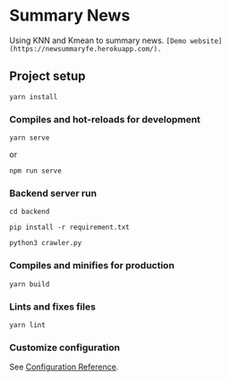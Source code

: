 # Summary News

Using KNN and Kmean to summary news.
``
[Demo website](https://newsummaryfe.herokuapp.com/).
``
## Project setup
```
yarn install
```

### Compiles and hot-reloads for development
```
yarn serve
```
or 

```
npm run serve
```
### Backend server run

```
cd backend
```
```
pip install -r requirement.txt
```
```
python3 crawler.py
```


### Compiles and minifies for production
```
yarn build
```

### Lints and fixes files
```
yarn lint
```

### Customize configuration
See [Configuration Reference](https://cli.vuejs.org/config/).

